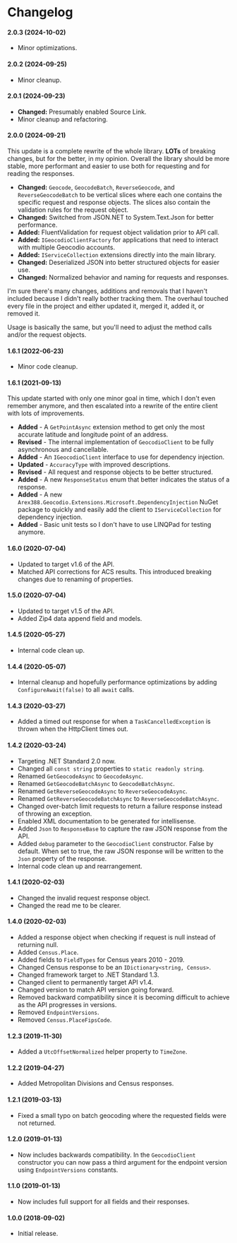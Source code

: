 # Changelog

#### 2.0.3 (2024-10-02)

- Minor optimizations.



#### 2.0.2 (2024-09-25)

- Minor cleanup.



#### 2.0.1 (2024-09-23)

- **Changed:** Presumably enabled Source Link.
- Minor cleanup and refactoring.



#### 2.0.0 (2024-09-21)

This update is a complete rewrite of the whole library. **LOTs** of breaking changes, but for the better, in my opinion. Overall the library should be more stable, more performant and easier to use both for requesting and for reading the responses.

- **Changed:** `Geocode`, `GeocodeBatch`, `ReverseGeocode`, and `ReverseGeocodeBatch` to be vertical slices where each one contains the specific request and response objects. The slices also contain the validation rules for the request object.
- **Changed:** Switched from JSON.NET to System.Text.Json for better performance.
- **Added:** FluentValidation for request object validation prior to API call.
- **Added:** `IGeocodioClientFactory` for applications that need to interact with multiple Geocodio accounts.
- **Added:** `IServiceCollection` extensions directly into the main library.
- **Changed:** Deserialized JSON into better structured objects for easier use.
- **Changed:** Normalized behavior and naming for requests and responses.

I'm sure there's many changes, additions and removals that I haven't included because I didn't really bother tracking them. The overhaul touched every file in the project and either updated it, merged it, added it, or removed it.

Usage is basically the same, but you'll need to adjust the method calls and/or the request objects.



#### 1.6.1 (2022-06-23)

- Minor code cleanup.



#### 1.6.1 (2021-09-13)

This update started with only one minor goal in time, which I don't even remember anymore, and then escalated into a rewrite of the entire client with lots of improvements.

- **Added** - A `GetPointAsync` extension method to get only the most accurate latitude and longitude point of an address.
- **Revised** - The internal implementation of `GeocodioClient` to be fully asynchronous and cancellable.
- **Added** - An `IGeocodioClient` interface to use for dependency injection.
- **Updated** - `AccuracyType` with improved descriptions.
- **Revised** - All request and response objects to be better structured.
- **Added** - A new `ResponseStatus` enum that better indicates the status of a response.
- **Added** - A new `Arex388.Geocodio.Extensions.Microsoft.DependencyInjection` NuGet package to quickly and easily add the client to `IServiceCollection` for dependency injection.
- **Added** - Basic unit tests so I don't have to use LINQPad for testing anymore.



#### 1.6.0 (2020-07-04)

- Updated to target v1.6 of the API.
- Matched API corrections for ACS results. This introduced breaking changes due to renaming of properties.



#### 1.5.0 (2020-07-04)

- Updated to target v1.5 of the API.
- Added Zip4 data append field and models.



#### 1.4.5 (2020-05-27)

- Internal code clean up.



#### 1.4.4 (2020-05-07)

- Internal cleanup and hopefully performance optimizations by adding `ConfigureAwait(false)` to all `await` calls.



#### 1.4.3 (2020-03-27)

- Added a timed out response for when a `TaskCancelledException` is thrown when the HttpClient times out.



#### 1.4.2 (2020-03-24)

- Targeting .NET Standard 2.0 now.
- Changed all `const string` properties to `static readonly string`.
- Renamed `GetGeocodeAsync` to `GeocodeAsync`.
- Renamed `GetGeocodeBatchAsync` to `GeocodeBatchAsync`.
- Renamed `GetReverseGeocodeAsync` to `ReverseGeocodeAsync`.
- Renamed `GetReverseGeocodeBatchAsync` to `ReverseGeocodeBatchAsync`.
- Changed over-batch limit requests to return a failure response instead of throwing an exception.
- Enabled XML documentation to be generated for intellisense.
- Added `Json` to `ResponseBase` to capture the raw JSON response from the API.
- Added `debug` parameter to the `GeocodioClient` constructor. False by default. When set to true, the raw JSON response will be written to the `Json` property of the response.
- Internal code clean up and rearrangement.



#### 1.4.1 (2020-02-03)

- Changed the invalid request response object.
- Changed the read me to be clearer.



#### 1.4.0 (2020-02-03)

- Added a response object when checking if request is null instead of returning null.
- Added `Census.Place`.
- Added fields to `FieldTypes` for Census years 2010 - 2019.
- Changed Census response to be an `IDictionary<string, Census>`.
- Changed framework target to .NET Standard 1.3.
- Changed client to permanently target API v1.4.
- Changed version to match API version going forward.
- Removed backward compatibility since it is becoming difficult to achieve as the API progresses in versions.
- Removed `EndpointVersions`.
- Removed `Census.PlaceFipsCode`.



#### 1.2.3 (2019-11-30)

- Added a `UtcOffsetNormalized` helper property to `TimeZone`.



#### 1.2.2 (2019-04-27)

- Added Metropolitan Divisions and Census responses.



#### 1.2.1 (2019-03-13)

- Fixed a small typo on batch geocoding where the requested fields were not returned.



#### 1.2.0 (2019-01-13)

- Now includes backwards compatibility. In the `GeocodioClient` constructor you can now pass a third argument for the endpoint version using `EndpointVersions` constants.



#### 1.1.0 (2019-01-13)

- Now includes full support for all fields and their responses.



#### 1.0.0 (2018-09-02)

- Initial release.